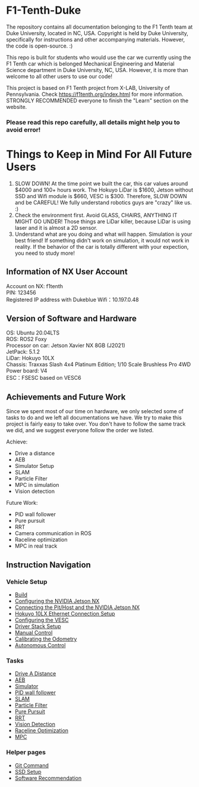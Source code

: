 # F1-Tenth-Duke
The repository contains all documentation belonging to the F1 Tenth team at Duke University, located in NC, USA. Copyright is held by Duke University, specifically for instructions and other accompanying materials. However, the code is open-source. :)  

This repo is bulit for students who would use the car we currently using the F1 Tenth car which is belonged Mechanical Engineering and Material Science department in Duke University, NC, USA. However, it is more than welcome to all other users to use our code!

This project is based on F1 Tenth project from X-LAB, University of Pennsylvania. Check https://f1tenth.org/index.html for more information. STRONGLY RECOMMENDED everyone to finish the "Learn" section on the website.

### **Please read this repo carefully, all details might help you to avoid error!**

# **Things to Keep in Mind For All Future Users**
1. SLOW DOWN! At the time point we built the car, this car values around $4000 and 100+ hours work. The Hokuyo LiDar is $1600, Jetson without SSD and Wifi module is $660, VESC is $300. Therefore, SLOW DOWN and be CAREFUL! We fully understand robotics guys are "crazy" like us. :)
2. Check the environment first. Avoid GLASS, CHAIRS, ANYTHING IT MIGHT GO UNDER! Those things are LiDar killer, because LiDar is using laser and it is almost a 2D sensor. 
3. Understand what are you doing and what will happen. Simulation is your best friend! If something didn't work on simulation, it would not work in reality. If the behavior of the car is totally different with your expection, you need to study more!

## Information of NX User Account
Account on NX: f1tenth  
PIN: 123456  
Registered IP address with Dukeblue Wifi：10.197.0.48

## Version of Software and Hardware
OS: Ubuntu 20.04LTS  
ROS: ROS2 Foxy  
Processor on car: Jetson Xavier NX 8GB (J2021)  
JetPack: 5.1.2  
LiDar: Hokuyo 10LX  
Chassis: Traxxas Slash 4x4 Platinum Edition; 1/10 Scale Brushless Pro 4WD  
Power board: V4  
ESC：FSESC based on VESC6

## Achievements and Future Work
Since we spent most of our time on hardware, we only selected some of tasks to do and we left all documentations we have. We try to make this project is fairly easy to take over. You don't have to follow the same track we did, and we suggest everyone follow the order we listed. 

Achieve:
- Drive a distance
- AEB
- Simulator Setup
- SLAM
- Particle Filter
- MPC in simulation
- Vision detection

Future Work:
- PID wall follower
- Pure pursuit
- RRT
- Camera communication in ROS
- Raceline optimization
- MPC in real track


## Instruction Navigation
### Vehicle Setup
- [Build](/Build.md)
- [Configuring the NVIDIA Jetson NX](/configuring_nx.rst)
- [Connecting the Pit/Host and the NVIDIA Jetson NX](/connecting_host.rst)
- [Hokuyo 10LX Ethernet Connection Setup](/Hokuyo_Lidar/Hokuyo.md)
- [Configuring the VESC](/VESC/VESC_config.md)
- [Driver Stack Setup](/driver_stack_setup.rst)
- [Manual Control](/drive_manual.rst)
- [Calibrating the Odometry](/drive_calib_odom.rst)
- [Autonomous Control](/drive_autonomous.rst)
### Tasks
- [Drive A Distance](/drive_autonomous.rst)
- [AEB]()
- [Simulator](/simulator_install.md)
- [PID wall follower]()
- [SLAM](/SLAM.md)
- [Particle Filter](/particle_filter.md)
- [Pure Pursuit]()
- [RRT]()
- [Vision Detection]()
- [Raceline Optimization]()
- [MPC]()
### Helper pages
- [Git Command](/git_command.md)
- [SSD Setup](/SSD.md)
- [Software Recommendation](/software_setup.md)




